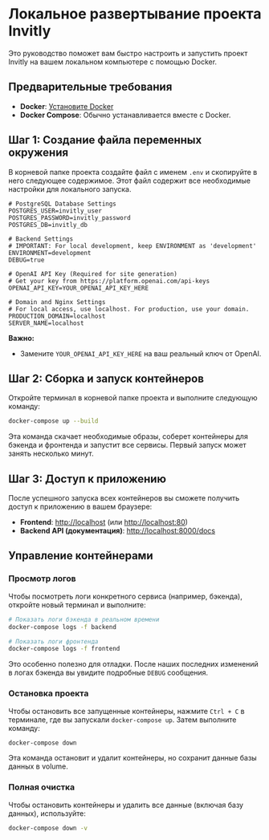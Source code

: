 # Локальное развертывание проекта Invitly

Это руководство поможет вам быстро настроить и запустить проект Invitly на вашем локальном компьютере с помощью Docker.

## Предварительные требования

- **Docker**: [Установите Docker](https://docs.docker.com/get-docker/)
- **Docker Compose**: Обычно устанавливается вместе с Docker.

## Шаг 1: Создание файла переменных окружения

В корневой папке проекта создайте файл с именем `.env` и скопируйте в него следующее содержимое. Этот файл содержит все необходимые настройки для локального запуска.

```env
# PostgreSQL Database Settings
POSTGRES_USER=invitly_user
POSTGRES_PASSWORD=invitly_password
POSTGRES_DB=invitly_db

# Backend Settings
# IMPORTANT: For local development, keep ENVIRONMENT as 'development'
ENVIRONMENT=development
DEBUG=true

# OpenAI API Key (Required for site generation)
# Get your key from https://platform.openai.com/api-keys
OPENAI_API_KEY=YOUR_OPENAI_API_KEY_HERE

# Domain and Nginx Settings
# For local access, use localhost. For production, use your domain.
PRODUCTION_DOMAIN=localhost
SERVER_NAME=localhost
```

**Важно:**
- Замените `YOUR_OPENAI_API_KEY_HERE` на ваш реальный ключ от OpenAI.

## Шаг 2: Сборка и запуск контейнеров

Откройте терминал в корневой папке проекта и выполните следующую команду:

```bash
docker-compose up --build
```

Эта команда скачает необходимые образы, соберет контейнеры для бэкенда и фронтенда и запустит все сервисы. Первый запуск может занять несколько минут.

## Шаг 3: Доступ к приложению

После успешного запуска всех контейнеров вы сможете получить доступ к приложению в вашем браузере:

- **Frontend**: [http://localhost](http://localhost) (или [http://localhost:80](http://localhost:80))
- **Backend API (документация)**: [http://localhost:8000/docs](http://localhost:8000/docs)

## Управление контейнерами

### Просмотр логов

Чтобы посмотреть логи конкретного сервиса (например, бэкенда), откройте новый терминал и выполните:

```bash
# Показать логи бэкенда в реальном времени
docker-compose logs -f backend

# Показать логи фронтенда
docker-compose logs -f frontend
```

Это особенно полезно для отладки. После наших последних изменений в логах бэкенда вы увидите подробные `DEBUG` сообщения.

### Остановка проекта

Чтобы остановить все запущенные контейнеры, нажмите `Ctrl + C` в терминале, где вы запускали `docker-compose up`. Затем выполните команду:

```bash
docker-compose down
```

Эта команда остановит и удалит контейнеры, но сохранит данные базы данных в volume.

### Полная очистка

Чтобы остановить контейнеры и удалить все данные (включая базу данных), используйте:

```bash
docker-compose down -v
``` 